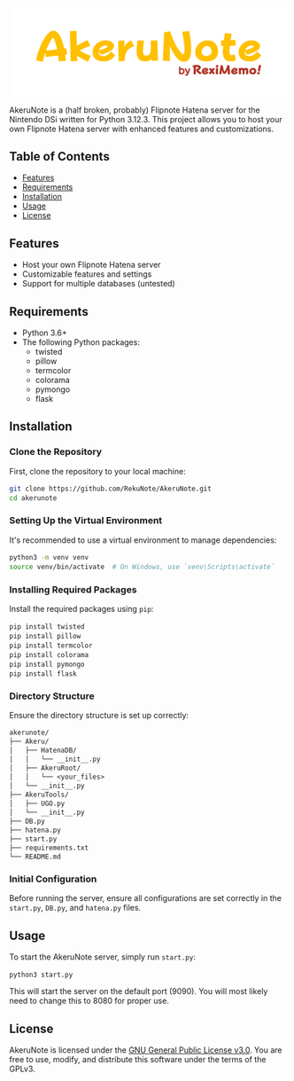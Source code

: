 <p align="center">
    <img width="500" heigth="160" src="logo.png">
    </p>
</p>

AkeruNote is a (half broken, probably) Flipnote Hatena server for the Nintendo DSi written for Python 3.12.3. This project allows you to host your own Flipnote Hatena server with enhanced features and customizations.

## Table of Contents

- [Features](#features)
- [Requirements](#requirements)
- [Installation](#installation)
- [Usage](#usage)
- [License](#license)

## Features

- Host your own Flipnote Hatena server
- Customizable features and settings
- Support for multiple databases (untested)

## Requirements

- Python 3.6+
- The following Python packages:
  - twisted
  - pillow
  - termcolor
  - colorama
  - pymongo
  - flask

## Installation

### Clone the Repository

First, clone the repository to your local machine:

```sh
git clone https://github.com/RekuNote/AkeruNote.git
cd akerunote
```

### Setting Up the Virtual Environment

It's recommended to use a virtual environment to manage dependencies:

```sh
python3 -m venv venv
source venv/bin/activate  # On Windows, use `venv\Scripts\activate`
```

### Installing Required Packages

Install the required packages using `pip`:

```pip install twisted```<br>
```pip install pillow```<br>
```pip install termcolor```<br>
```pip install colorama```<br>
```pip install pymongo```<br>
```pip install flask```<br>


### Directory Structure

Ensure the directory structure is set up correctly:

```
akerunote/
├── Akeru/
│   ├── HatenaDB/
│   │   └── __init__.py
│   ├── AkeruRoot/
│   │   └── <your_files>
│   └── __init__.py
├── AkeruTools/
│   ├── UGO.py
│   └── __init__.py
├── DB.py
├── hatena.py
├── start.py
├── requirements.txt
└── README.md
```

### Initial Configuration

Before running the server, ensure all configurations are set correctly in the `start.py`, `DB.py`, and `hatena.py` files.

## Usage

To start the AkeruNote server, simply run `start.py`:

```python3 start.py```

This will start the server on the default port (9090). You will most likely need to change this to 8080 for proper use.

## License

AkeruNote is licensed under the [GNU General Public License v3.0](https://www.gnu.org/licenses/gpl-3.0.html). You are free to use, modify, and distribute this software under the terms of the GPLv3.

